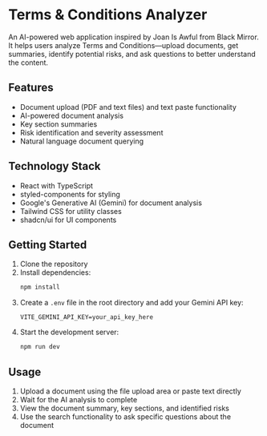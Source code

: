 # Terms & Conditions Analyzer

An AI-powered web application inspired by Joan Is Awful from Black Mirror. It helps users analyze Terms and Conditions—upload documents, get summaries, identify potential risks, and ask questions to better understand the content.

## Features

- Document upload (PDF and text files) and text paste functionality
- AI-powered document analysis
- Key section summaries
- Risk identification and severity assessment
- Natural language document querying

## Technology Stack

- React with TypeScript
- styled-components for styling
- Google's Generative AI (Gemini) for document analysis
- Tailwind CSS for utility classes
- shadcn/ui for UI components

## Getting Started

1. Clone the repository
2. Install dependencies:
   ```bash
   npm install
   ```
3. Create a `.env` file in the root directory and add your Gemini API key:
   ```
   VITE_GEMINI_API_KEY=your_api_key_here
   ```
4. Start the development server:
   ```bash
   npm run dev
   ```

## Usage

1. Upload a document using the file upload area or paste text directly
2. Wait for the AI analysis to complete
3. View the document summary, key sections, and identified risks
4. Use the search functionality to ask specific questions about the document


